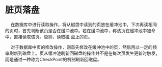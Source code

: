 


# 脏页落盘  
<!-- 
https://blog.csdn.net/baidu_29609961/article/details/105106975

MySQL中InnoDB脏页刷新机制Checkpoint
★★★ https://blog.csdn.net/weixin_39820173/article/details/113402536
★★★ https://www.cnblogs.com/olinux/p/5196139.html
https://blog.csdn.net/baidu_29609961/article/details/105106975


-->
&emsp; 在数据库中进行读取操作，将从磁盘中读到的页放在缓冲池中，下次再读相同的页时，首先判断该页是否在缓冲池中。若在缓冲池中，称该页在缓冲池中被命中，直接读取该页。否则，读取磁 盘上的页。  

&emsp; 对于数据库中页的修改操作，则首先修改在缓冲池中的页，然后再以一定的频率刷新到磁盘上。页从缓冲池刷新回磁盘的操作并不是在每次页发生更新时触发，而是通过一种称为CheckPoint的机制刷新回磁盘。  
